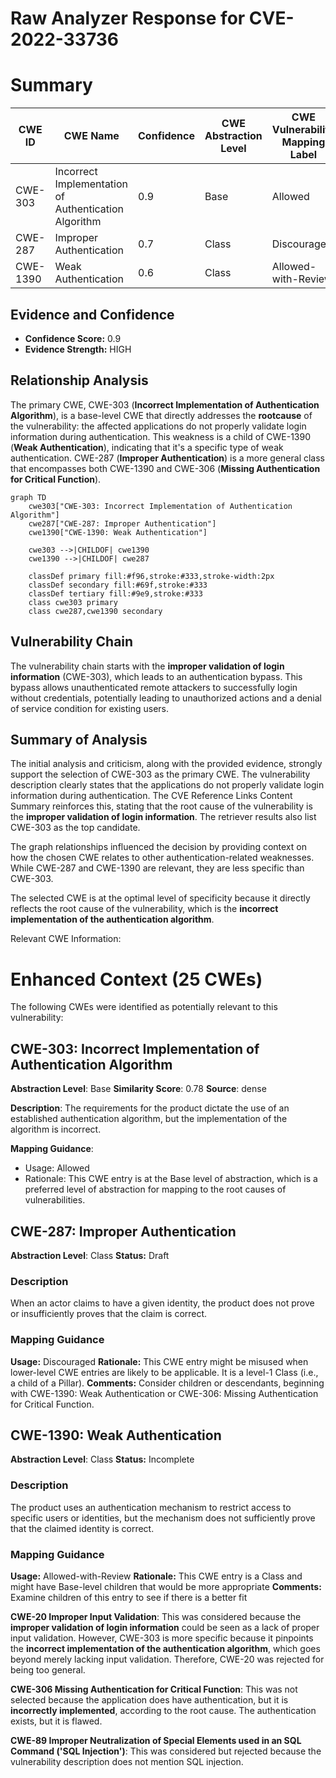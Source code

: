 # Raw Analyzer Response for CVE-2022-33736

# Summary
| CWE ID | CWE Name | Confidence | CWE Abstraction Level | CWE Vulnerability Mapping Label | CWE-Vulnerability Mapping Notes |
|---|---|---|---|---|---|
| CWE-303 | Incorrect Implementation of Authentication Algorithm | 0.9 | Base | Allowed | Primary CWE |
| CWE-287 | Improper Authentication | 0.7 | Class | Discouraged | Secondary Candidate |
| CWE-1390 | Weak Authentication | 0.6 | Class | Allowed-with-Review | Secondary Candidate |

## Evidence and Confidence

*   **Confidence Score:** 0.9
*   **Evidence Strength:** HIGH

## Relationship Analysis
The primary CWE, CWE-303 (**Incorrect Implementation of Authentication Algorithm**), is a base-level CWE that directly addresses the **rootcause** of the vulnerability: the affected applications do not properly validate login information during authentication. This weakness is a child of CWE-1390 (**Weak Authentication**), indicating that it's a specific type of weak authentication. CWE-287 (**Improper Authentication**) is a more general class that encompasses both CWE-1390 and CWE-306 (**Missing Authentication for Critical Function**).
```mermaid
graph TD
    cwe303["CWE-303: Incorrect Implementation of Authentication Algorithm"]
    cwe287["CWE-287: Improper Authentication"]
    cwe1390["CWE-1390: Weak Authentication"]
    
    cwe303 -->|CHILDOF| cwe1390
    cwe1390 -->|CHILDOF| cwe287
    
    classDef primary fill:#f96,stroke:#333,stroke-width:2px
    classDef secondary fill:#69f,stroke:#333
    classDef tertiary fill:#9e9,stroke:#333
    class cwe303 primary
    class cwe287,cwe1390 secondary
```

## Vulnerability Chain
The vulnerability chain starts with the **improper validation of login information** (CWE-303), which leads to an authentication bypass. This bypass allows unauthenticated remote attackers to successfully login without credentials, potentially leading to unauthorized actions and a denial of service condition for existing users.

## Summary of Analysis
The initial analysis and criticism, along with the provided evidence, strongly support the selection of CWE-303 as the primary CWE. The vulnerability description clearly states that the applications do not properly validate login information during authentication. The CVE Reference Links Content Summary reinforces this, stating that the root cause of the vulnerability is the **improper validation of login information**. The retriever results also list CWE-303 as the top candidate.

The graph relationships influenced the decision by providing context on how the chosen CWE relates to other authentication-related weaknesses. While CWE-287 and CWE-1390 are relevant, they are less specific than CWE-303.

The selected CWE is at the optimal level of specificity because it directly reflects the root cause of the vulnerability, which is the **incorrect implementation of the authentication algorithm**.

Relevant CWE Information:

# Enhanced Context (25 CWEs)
The following CWEs were identified as potentially relevant to this vulnerability:

## CWE-303: Incorrect Implementation of Authentication Algorithm
**Abstraction Level**: Base
**Similarity Score**: 0.78
**Source**: dense

**Description**:
The requirements for the product dictate the use of an established authentication algorithm, but the implementation of the algorithm is incorrect.

**Mapping Guidance**:
- Usage: Allowed
- Rationale: This CWE entry is at the Base level of abstraction, which is a preferred level of abstraction for mapping to the root causes of vulnerabilities.

## CWE-287: Improper Authentication
**Abstraction Level**: Class
**Status:** Draft

### Description
When an actor claims to have a given identity, the product does not prove or insufficiently proves that the claim is correct.

### Mapping Guidance
**Usage:** Discouraged
**Rationale:** This CWE entry might be misused when lower-level CWE entries are likely to be applicable. It is a level-1 Class (i.e., a child of a Pillar).
**Comments:** Consider children or descendants, beginning with CWE-1390: Weak Authentication or CWE-306: Missing Authentication for Critical Function.

## CWE-1390: Weak Authentication
**Abstraction Level**: Class
**Status:** Incomplete

### Description
The product uses an authentication mechanism to restrict access to specific users or identities, but the mechanism does not sufficiently prove that the claimed identity is correct.

### Mapping Guidance
**Usage:** Allowed-with-Review
**Rationale:** This CWE entry is a Class and might have Base-level children that would be more appropriate
**Comments:** Examine children of this entry to see if there is a better fit

**CWE-20 Improper Input Validation**: This was considered because the **improper validation of login information** could be seen as a lack of proper input validation. However, CWE-303 is more specific because it pinpoints the **incorrect implementation of the authentication algorithm**, which goes beyond merely lacking input validation. Therefore, CWE-20 was rejected for being too general.

**CWE-306 Missing Authentication for Critical Function**: This was not selected because the application does have authentication, but it is **incorrectly implemented**, according to the root cause. The authentication exists, but it is flawed.

**CWE-89 Improper Neutralization of Special Elements used in an SQL Command ('SQL Injection')**: This was considered but rejected because the vulnerability description does not mention SQL injection.
